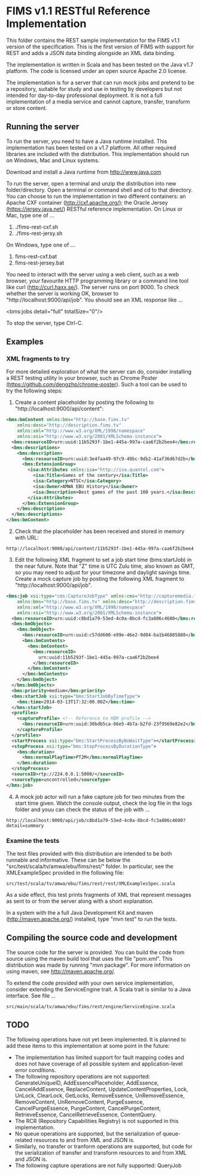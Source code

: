# FIMS v1.1 RESTful Reference Implementation

This folder contains the REST sample implementation for the FIMS v1.1 version of the specification.
This is the first version of FIMS with support for REST and adds a JSON data binding alongside an XML
data binding.

The implementation is written in Scala and has been tested on the Java v1.7 platform. The code is 
licensed under an open source Apache 2.0 license.

The implementation is for a server that can run mock jobs and pretend to be a repository, suitable for
study and use in testing by developers but not intended for day-to-day professional deployment. It is not
a full implementation of a media service and cannot capture, transfer, transform or store content.

## Running the server

To run the server, you need to have a Java runtime installed. This implementation has been tested on
a v1.7 platform. All other required libraries are included with the distribution. This implementation
should run on Windows, Mac and Linux systems.

Download and install a Java runtime from http://www.java.com

To run the server, open a terminal and unzip the distribution into new folder/directory. Open a terminal
or command shell and cd to that directory. You can choose to run the implementation in two different 
containers: an Apache CXF container (http://cxf.apache.org/); the Oracle Jersey (https://jersey.java.net/)
RESTful reference implementation. On Linux or Mac, type one of ...

1. ./fims-rest-cxf.sh
2. ./fims-rest-jersy.sh

On Windows, type one of ...

1. fims-rest-cxf.bat
2. fims-rest-jersey.bat

You need to interact with the server using a web client, such as a web browser, your favourite HTTP programming 
library or a command line tool like curl (http://curl.haxx.se/). The server runs on port 9000. To check whether 
the server is working OK, browser to "http://localhost:9000/api/job". You should see an XML response like ...

<bms:jobs detail="full" totalSize="0"/>

To stop the server, type Ctrl-C.

## Examples

### XML fragments to try

For more detailed exploration of what the server can do, consider installing a REST testing utility in your
browser, such as Chrome Poster (https://github.com/dengzhp/chrome-poster). Such a tool can be used to try the 
following steps:

1. Create a content placeholder by posting the following to "http://localhost:9000/api/content":

```xml
<bms:bmContent xmlns:bms="http://base.fims.tv" 
    xmlns:desc="http://description.fims.tv"   
    xmlns:xml="http://www.w3.org/XML/1998/namespace"
    xmlns:xsi="http://www.w3.org/2001/XMLSchema-instance">
  <bms:resourceID>urn:uuid:11b5293f-1be1-445a-997a-caa6f2b2bee4</bms:resourceID>
  <bms:descriptions>
    <bms:description>
      <bms:resourceID>urn:uuid:3e4faa49-97c9-49bc-9db2-41af36d67d2b</bms:resourceID>
      <bms:ExtensionGroup>
        <isa:Attributes xmlns:isa="http://isa.quantel.com">
          <isa:Title>Games of the century</isa:Title>
          <isa:Category>NTSC</isa:Category>
          <isa:Owner>AMWA EBU History</isa:Owner>
          <isa:Description>Best games of the past 100 years.</isa:Description>
        </isa:Attributes>
      </bms:ExtensionGroup>
    </bms:description>
  </bms:descriptions>
</bms:bmContent>
```

2. Check that the placeholder has been received and stored in memory with URL:

```
http://localhost:9000/api/content/11b5293f-1be1-445a-997a-caa6f2b2bee4
```

3. Edit the following XML fragment to set a job start time (bms:startJob) in the near future. Note
that "Z" time is UTC Zulu time, also known as GMT, so you may need to adjust for your
timezone and daylight savings time. Create a mock capture job by posting the following 
XML fragment to "http://localhost:9000/api/job".

```xml
<bms:job xsi:type="cms:CaptureJobType" xmlns:cms="http://capturemedia.fims.tv" 
    xmlns:bms="http://base.fims.tv" xmlns:desc="http://description.fims.tv" 
    xmlns:xml="http://www.w3.org/XML/1998/namespace" 
    xmlns:xsi="http://www.w3.org/2001/XMLSchema-instance">
  <bms:resourceID>urn:uuid:c8bd1a79-53ed-4c0a-8bcd-fc3a806c4600</bms:resourceID>
  <bms:bmObjects>
    <bms:bmObject>
      <bms:resourceID>urn:uuid:c57dd600-e99e-46e2-9d04-ba1b46885888</bms:resourceID>
      <bms:bmContents>
        <bms:bmContent>
          <bms:resourceID>
            urn:uuid:11b5293f-1be1-445a-997a-caa6f2b2bee4
          </bms:resourceID>
        </bms:bmContent>
      </bms:bmContents>
    </bms:bmObject>
  </bms:bmObjects>
  <bms:priority>medium</bms:priority>
  <bms:startJob xsi:type="bms:StartJobByTimeType">
    <bms:time>2014-03-13T17:32:00.00Z</bms:time>
  </bms:startJob>
  <profiles>
    <captureProfile> <!-- Reference to HBR profile -->
      <bms:resourceID>urn:uuid:30bdb5ca-66e5-4b7a-b2fd-23f9569e82e2</bms:resourceID>
    </captureProfile>
  </profiles>
  <startProcess xsi:type="bms:StartProcessByNoWaitType"></startProcess>
  <stopProcess xsi:type="bms:StopProcessByDurationType">
    <bms:duration>
      <bms:normalPlayTime>PT2M</bms:normalPlayTime>
    </bms:duration>
  </stopProcess>
  <sourceID>rtp://224.0.0.1:5000/</sourceID>
  <sourceType>uncontrolled</sourceType>
</bms:job>
```

4. A mock job actor will run a fake capture job for two minutes from the start time given.
Watch the console output, check the log file in the logs folder and youu can check the status
of the job with ...

```
http://localhost:9000/api/job/c8bd1a79-53ed-4c0a-8bcd-fc3a806c4600?detail=summary
```

### Examine the tests

The test files provided with this distribution are intended to be both runnable and informative. These can be
below the "src/test/scala/tv/amwa/ebu/fims/rest/" folder. In particular, see the XMLExampleSpec provided in the 
following file:

```
src/test/scala/tv/amwa/ebu/fims/rest/rest/XMLExamplesSpec.scala
```

As a side effect, this test prints fragments of XML that represent messages as sent to or from the server along
with a short explanation. 

In a system with the a full Java Development Kit and maven (http://maven.apache.org/) installed, type "mvn test"
to run the tests.

## Compiling the source code and development

The source code for the server is provided. You can build the code from source using the maven build tool that 
uses the file "pom.xml". This distribution was made by running "mvn package". For more information on using maven, 
see http://maven.apache.org/.

To extend the code provided with your own service implementation, consider extending the ServiceEngine trait. A
Scala trait is similar to a Java interface. See file ...

```
src/main/scala/tv/amwa/ebu/fims/rest/engine/ServiceEngine.scala
```

## TODO

The following operations have not yet been implemented. It is planned to add these items to this implementation at 
some point in the future:

* The implementation has limited support for fault mapping codes and does not have coverage of all possible system
and application-level error conditions.
* The following repository operations are not supported: GenerateUniqueID, AddEssencePlaceholder, AddEssence, 
CancelAddEssence, ReplaceContent, UpdateContentProperties, Lock, UnLock, ClearLock, GetLocks, RemoveEssence,
UnRemoveEssence, RemoveContent, UnRemoveContent, PurgeEssence, CancelPurgeEssence, PurgeContent, CancelPurgeContent,
RetrieveEssence, CancelRetrieveEssence, ContentQuery.
* The RCR (Repository Capabilities Registry) is not supported in this implementation.
* No queue operations are supported, but the serialization of queue-related resources to and from XML and JSON is.
* Similarly, no transfer or tranform operations are supported, but code for the serialization of transfer and transform 
resources to and from XML and JSON is.
* The following capture operations are not fully supported: QueryJob



